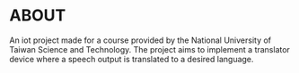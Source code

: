 # ABOUT

An iot project made for a course provided by the National University of Taiwan Science and Technology. The project aims to implement a translator device where a speech output is translated to a desired language. 
